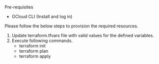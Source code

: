 Pre-requisites
* GCloud CLI (Install and log in)

Please follow the below steps to provision the required resources.

1. Update terraform.tfvars file with valid values for the defined variables.
2. Execute following commands.
    * terraform init
    * terraform plan
    * terraform apply